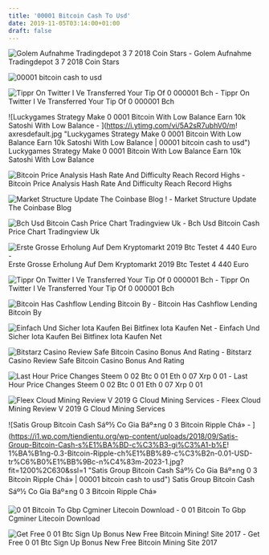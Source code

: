 ```yaml
---
title: '00001 Bitcoin Cash To Usd'
date: 2019-11-05T03:14:00+01:00
draft: false
---
```


![Golem Aufnahme Tradingdepot 3 7 2018 Coin Stars - ](https://de.coin-stars.de/wp-content/uploads/sites/22/2018/07/7-3-gnt-block-2.png "Golem Aufnahme Tradingdepot 3 7 2018 Coin Stars | 00001 bitcoin cash to usd") Golem Aufnahme Tradingdepot 3 7 2018 Coin Stars

![00001 bitcoin cash to usd](http://btc-feed.com/assets/components/phpthumbof/cache/ethereum-shooting-for-the-moon.73fe55306380fffe4e7b88feffcfa966.jpg "00001 bitcoin cash to usd") 

![Tippr On Twitter I Ve Transferred Your Tip Of 0 000001 Bch - ](https://pbs.twimg.com/media/Dg11xjKX4AEn9KB.jpg "Tippr On Twitter I Ve Transferred Your Tip Of 0 000001 Bch | 00001 bitcoin cash to usd") Tippr On Twitter I Ve Transferred Your Tip Of 0 000001 Bch

![Luckygames Strategy Make 0 0001 Bitcoin With Low Balance Earn 10k Satoshi With Low Balance - ](https://i.ytimg.com/vi/5A2sR7ubhV0/m!   axresdefault.jpg "Luckygames Strategy Make 0 0001 Bitcoin With Low Balance Earn 10k Satoshi With Low Balance | 00001 bitcoin cash to usd") Luckygames Strategy Make 0 0001 Bitcoin With Low Balance Earn 10k Satoshi With Low Balance

![Bitcoin Price Analysis Hash Rate And Difficulty Reach Record Highs - ](https://images.ctfassets.net/sdlntm3tthp6/FIvNczdzDiD4NPRt8TEQQ/d170b02873e49efb001617dfb6431724/Bitcoin_Price_Analysis_17_June_2019__1_.png "Bitcoin Price Analysis Hash Rate And Difficulty Reach Record Highs | 00001 bitcoin cash to usd") Bitcoin Price Analysis Hash Rate And Difficulty Reach Record Highs

![Market Structure Update The Coinbase Blog !   - ](https://miro.medium.com/max/1200/1*hCLB3jQHy_bW4nyUi7sFUA.png "Market Structure Update The Coinbase Blog | 00001 b!   itcoin cash to usd") Market Structure Update The Coinbase Blog

![Bch Usd Bitcoin Cash Price Chart Tradingview Uk - ](https://s3.tradingview.com/r/RwQoqOHJ_mid.png "Bch Usd Bitcoin Cash Price Chart Tradingview Uk | 00001 bitcoin cash to usd") Bch Usd Bitcoin Cash Price Chart Tradingview Uk

![Erste Grosse Erholung Auf Dem Kryptomarkt 2019 Btc Testet 4 440 Euro - ](https://s3.cointelegraph.com/storage/uploads/view/c6c7b1b45d5ac0240d67486e28195f19.png "Erste Grosse Erholung Auf Dem Kryptomarkt 2019 Btc Testet 4 440 Euro | 00001 bitcoin cash to usd") Erste Grosse Erholung Auf Dem Kryptomarkt 2019 Btc Testet 4 440 Euro

![Tippr On Twitter I Ve Transferred Your Tip Of 0 000001 Bch - ](https://pbs.twimg.com/media/Dg11y-nW4AEF7lB.jpg "Tippr On Twitter I Ve Transferr!   ed Your Tip Of 0 000001 Bch | 00001 bitcoin cash to usd") Tippr On Twitter I Ve Transferred Your Tip Of 0 000001 Bch

![Bitcoin Has Cashflow Lending Bitcoin By - ](https://hackernoon.com/hn-images/1*gz64mbeDOzGpiEz5pOW2CQ.png "Bitcoin Has Cashflow Lending Bitcoin By | 00001 bitcoin cash to usd") Bitcoin Has Cashflow Lending Bitcoin By

![Einfach Und Sicher Iota Kaufen Bei Bitfinex Iota Kaufen Net - ](http://iota-kaufen.net/wp-content/uploads/2018/01/bitfinex-registrieren.png "Einfach Und Sicher Iota Kaufen Bei Bitfinex Iota Kaufen Net | 00001 bitcoin cash to usd") Einfach Und Sicher Iota Kaufen Bei Bitfinex Iota Kaufen Net

![Bitstarz Casino Review Safe Bitcoin Casino Bonus And Rating - ](https://bitcoincasinoreview.info/wp-content/uploads/2018/06/bitstarz-8.jpg) Bitstarz Casino Review Safe Bitcoin Casino Bonus And Rating

![Last Hour Price Changes Steem 0 02 Btc 0 01 Eth 0 07 Xrp 0 01 - ](https://steemitimages.com/640x0/http://ftp.realskilled.com/steem/img-tmp/img-1534928402.png "Last Hour Price Changes Steem 0 02 Btc 0 01 Eth 0 07 Xrp 0 01 | 00001 bitcoin cash to usd") Last Hour Price Changes Steem 0 02 Btc 0 01 Eth 0 07 Xrp 0 01

![Fleex Cloud Mining Review V 2019 G Cloud Mining Services - ](https://i.pinimg.com/originals/8c/9e/07/8c9e07da11e5fd738f075cc68080f665.png "Fleex Cloud Mining Review V 2019 G Cloud Mining Services | 00001 bitcoin cash to usd") Fleex Cloud Mining Review V 2019 G Cloud Mining Services

![Satis Group Bitcoin Cash Sáº½ Co Gia Báº±ng 0 3 Bitcoin Ripple Chá» - ](https://i1.wp.com/tiendientu.org/wp-content/uploads/2018/09/Satis-Group-Bitcoin-Cash-s%E1%BA%BD-c%C3%B3-gi%C3%A1-b%E!   1%BA%B1ng-0.3-Bitcoin-Ripple-ch%E1%BB%89-c%C3%B2n-0.01-USD-tr%C6%B0%E1%BB%9Bc-n%C4%83m-2023-1.jpg?fit=1200%2C630&ssl=1 "Satis Group Bitcoin Cash Sáº½ Co Gia Báº±ng 0 3 Bitcoin Ripple Chá» | 00001 bitcoin cash to usd") Satis Group Bitcoin Cash Sáº½ Co Gia Báº±ng 0 3 Bitcoin Ripple Chá»

![0 01 Bitcoin To Gbp Cgminer Litecoin Download - ](http://kurse.boerse.ard.de/ard/46/chartNG.gfn?instrumentId=2203892&chartType=8&time=0&width=518&height=277&subProperty=8 "0 01 Bitcoin To Gbp Cgminer Litecoin Download | 00001 bitcoin cash to usd") 0 01 Bitcoin To Gbp Cgminer Litecoin Download

![Get Free 0 01 Btc Sign Up Bonus New Free Bitcoin Mining!    Site 2017 - ](https://i.pinimg.com/736x/3c/05/22/3c05220d12a609225e4d2b7a2f5e98c9.jpg "Get Free 0 01 Btc Sign Up Bonus New Free Bitcoin !   Mining Site 2017 | 00001 bitcoin cash to usd") Get Free 0 01 Btc Sign Up Bonus New Free Bitcoin Mining Site 2017